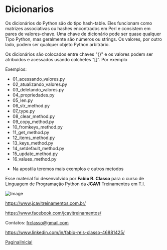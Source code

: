 Dicionarios
=====================

Os dicionários do Python são do tipo hash-table. Eles funcionam como matrizes associativas
ou hashes encontrados em Perl e consistem em pares de valores-chave.
Uma chave de dicionário pode ser quase qualquer Tipo Python, mas geralmente são números
ou strings. Os valores, por outro lado, podem ser qualquer objeto Python arbitrário.

Os dicionários são colocados entre chaves "{}" e os valores podem ser atribuídos e acessados
usando colchetes “[]”. Por exemplo

Exemplos:
- 01_acessando_valores.py
- 02_atualizando_valores.py
- 03_deletando_valores.py
- 04_propriedades.py
- 05_len.py
- 06_str_method.py
- 07_type.py
- 08_clear_method.py
- 09_copy_method.py
- 10_fromkeys_method.py
- 11_get_method.py
- 12_items_method.py
- 13_keys_method.py
- 14_setdefault_method.py
- 15_update_method.py
- 16_values_method.py

* Na apostila teremos mais exemplos e outros metodos


Esse material foi desenvolvido por **Fabio R. Classo** para o curso de Linguagem de
Programação Python da **JCAVI** Treinamentos em T.I.


![Image](https://github.com/frclasso/apostila_python_modulo_1/blob/master/jcavi.png "JCAVI")

https://www.jcavitreinamentos.com.br/

https://www.facebook.com/jcavitreinamentos/

Contatos: frclasso@gmail.com

https://www.linkedin.com/in/fabio-reis-classo-46881425/


[PaginaiInicial](https://github.com/frclasso/apostila_python_modulo_1)